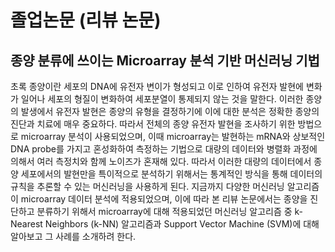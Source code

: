 # 졸업논문 (리뷰 논문)

## 종양 분류에 쓰이는 Microarray 분석 기반 머신러닝 기법

초록
종양이란 세포의 DNA에 유전자 변이가 형성되고 이로 인하여 유전자 발현에 변화가 일어나 세포의 형질이 변화하여 세포분열이 통제되지 않는 것을 말한다. 이러한 종양의 발생에서 유전자 발현은 종양의 유형을 결정하기에 이에 대한 분석은 정확한 종양의 진단과 치료에 매우 중요하다.
따라서 전체의 종양 유전자 발현을 조사하기 위한 방법으로 microarray 분석이 사용되었으며, 이때 microarray는 발현하는 mRNA와 상보적인 DNA probe를 가지고 혼성화하여 측정하는 기법으로 대량의 데이터와 병렬화 과정에 의해서 여러 측정치와 함께 노이즈가 혼재해 있다. 따라서 이러한 대량의 데이터에서 종양 세포에서의 발현만을 특이적으로 분석하기 위해서는 통계적인 방식을 통해 데이터의 규칙을 추론할 수 있는 머신러닝을 사용하게 된다.
지금까지 다양한 머신러닝 알고리즘이 microarray 데이터 분석에 적용되었으며, 이에 따라 본 리뷰 논문에서는 종양을 진단하고 분류하기 위해서 microarray에 대해 적용되었던 머신러닝 알고리즘 중 k-Nearest Neighbors (k-NN) 알고리즘과 Support Vector Machine (SVM)에 대해 알아보고 그 사례를 소개하려 한다.
